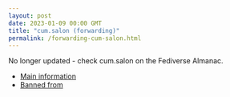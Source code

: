 ```yaml
---
layout: post
date: 2023-01-09 00:00 GMT
title: "cum.salon (forwarding)"
permalink: /forwarding-cum-salon.html
---
```


No longer updated - check cum.salon on the Fediverse Almanac.

* [Main information](https://www.fediversealmanac.com/api/v1/instances/cum.salon)
* [Banned from](https://www.fediversealmanac.com/api/v1/instances/cum.salon/banned_from)

